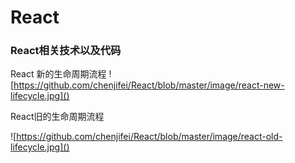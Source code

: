 # React
### React相关技术以及代码

React 新的生命周期流程
![https://github.com/chenjifei/React/blob/master/image/react-new-lifecycle.jpg]()

React旧的生命周期流程

![https://github.com/chenjifei/React/blob/master/image/react-old-lifecycle.jpg]()